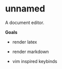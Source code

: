 # unnamed

A document editor.

**Goals**

- render latex

- render markdown

- vim inspired keybinds
